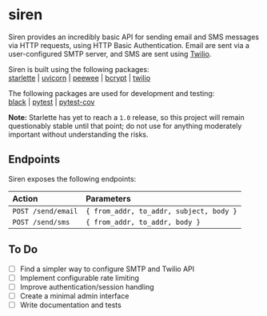 # siren

Siren provides an incredibly basic API for sending email and SMS messages via HTTP requests, using HTTP Basic Authentication. Email are sent via a user-configured SMTP server, and SMS are sent using [Twilio](https://www.twilio.com/).

Siren is built using the following packages:  
[starlette](https://github.com/encode/starlette) | [uvicorn](https://github.com/encode/uvicorn) | [peewee](https://github.com/coleifer/peewee) | [bcrypt](https://github.com/pyca/bcrypt/) | [twilio](https://github.com/twilio/twilio-python)

The following packages are used for development and testing:  
[black](https://github.com/ambv/black) | [pytest](https://github.com/pytest-dev/pytest) | [pytest-cov](https://github.com/pytest-dev/pytest-cov)

**Note:** Starlette has yet to reach a `1.0` release, so this project will remain questionably stable until that point; do not use for anything moderately important without understanding the risks.


## Endpoints

Siren exposes the following endpoints:

| Action             | Parameters                              |
|:-------------------|:----------------------------------------|
| `POST /send/email` | `{ from_addr, to_addr, subject, body }` |
| `POST /send/sms`   | `{ from_addr, to_addr, body }`          |


## To Do

- [ ] Find a simpler way to configure SMTP and Twilio API
- [ ] Implement configurable rate limiting
- [ ] Improve authentication/session handling
- [ ] Create a minimal admin interface
- [ ] Write documentation and tests
